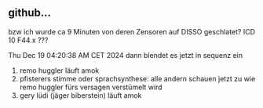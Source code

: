 ## github...

bzw ich wurde ca 9 Minuten von deren Zensoren auf DISSO geschlatet? ICD 10 F44.x ???


Thu Dec 19 04:20:38 AM CET 2024
dann blendet es jetzt in sequenz ein

1. remo huggler läuft amok
2. pfisterers stimme oder sprachsynthese: alle andern schauen jetzt zu wie remo huggler fürs versagen verstümelt wird
3. gery lüdi (jäger biberstein) läuft amok


